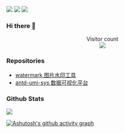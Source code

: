![](https://img.shields.io/badge/-JavaScript-e5cd0c?style=flat-square&logo=JavaScript&labelColor=f7df1e&logoColor=000)
![](https://img.shields.io/badge/-Vue.js-29beb0?style=flat-square&logo=vue.js&labelColor=ffffff&color=4FC08D)
![](https://img.shields.io/badge/-React-29beb0?style=flat-square&logo=React&labelColor=ffffff&color=61DAFB)


### Hi there 👋

<p align="center"> 
  Visitor count<br>
  <img src="https://profile-counter.glitch.me/mpw0311/count.svg" />
</p>

### Repositories

- [watermark 图片水印工具](https://mpw0311.github.io/watermark/)
- [antd-umi-sys 数据可视化平台](https://github.com/mpw0311/antd-umi-sys)

### Github Stats

![](https://github-readme-stats.vercel.app/api?username=mpw0311&hide_title=true&show_icons=true&icon_color=007aff&text_color=333&bg_color=fff)

<!-- [![Top Langs](https://github-readme-stats.vercel.app/api/top-langs/?username=mpw0311&layout=compact)](https://github.com/mpw0311/github-readme-stats) -->


[![Ashutosh's github activity graph](https://activity-graph.herokuapp.com/graph?username=mpw0311&theme=github)](https://mpw0311.github.io/watermark)



<!--
**mpw0311/mpw0311** is a ✨ _special_ ✨ repository because its `README.md` (this file) appears on your GitHub profile.

Here are some ideas to get you started:

- 🔭 I’m currently working on ...
- 🌱 I’m currently learning ...
- 👯 I’m looking to collaborate on ...
- 🤔 I’m looking for help with ...
- 💬 Ask me about ...
- 📫 How to reach me: ...
- 😄 Pronouns: ...
- ⚡ Fun fact: ...
-->
